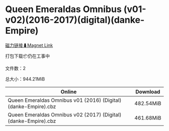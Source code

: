# Queen Emeraldas Omnibus (v01-v02)(2016-2017)(digital)(danke-Empire)

[磁力链接⬇Magnet Link](magnet:?xt=urn:btih:2c7362724f7fd7598d7b9a8b4abffffe4a19905e&dn=Queen%20Emeraldas%20Omnibus%20%28v01-v02%29%282016-2017%29%28digital%29%28danke-Empire%29)

打包下载📦仍在工事中

文件数：2

总大小：944.21MiB

Online | Download
--- | ---
Queen Emeraldas Omnibus v01 (2016) (Digital) (danke-Empire).cbz | 482.54MiB
Queen Emeraldas Omnibus v02 (2017) (Digital) (danke-Empire).cbz | 461.68MiB